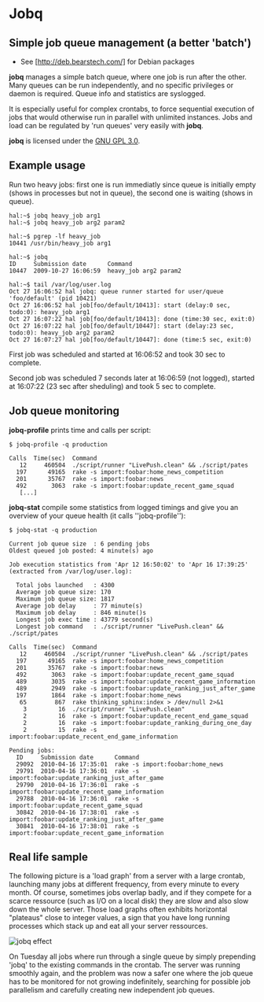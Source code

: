 Jobq
====

Simple job queue management (a better 'batch')
----------------------------------------------

* See [http://deb.bearstech.com/] for Debian packages

**jobq** manages a simple batch queue, where one job is run after the other.
Many queues can be run independently, and no specific privileges or
daemon is required. Queue info and statistics are syslogged.

It is especially useful for complex crontabs, to force sequential
execution of jobs that would otherwise run in parallel with unlimited
instances. Jobs and load can be regulated by 'run queues' very easily
with **jobq**.

**jobq** is licensed under the [GNU GPL 3.0](http://www.gnu.org/licenses/gpl.html).


Example usage
-------------

Run two heavy jobs: first one is run immediatly since queue
is initially empty (shows in processes but not in queue), the second one
is waiting (shows in queue).

    hal:~$ jobq heavy_job arg1
    hal:~$ jobq heavy_job arg2 param2
    
    hal:~$ pgrep -lf heavy_job
    10441 /usr/bin/heavy_job arg1
    
    hal:~$ jobq
    ID     Submission date      Command
    10447  2009-10-27 16:06:59  heavy_job arg2 param2
    
    hal:~$ tail /var/log/user.log
    Oct 27 16:06:52 hal jobq: queue runner started for user/queue 'foo/default' (pid 10421)
    Oct 27 16:06:52 hal job[foo/default/10413]: start (delay:0 sec, todo:0): heavy_job arg1
    Oct 27 16:07:22 hal job[foo/default/10413]: done (time:30 sec, exit:0)
    Oct 27 16:07:22 hal job[foo/default/10447]: start (delay:23 sec, todo:0): heavy_job arg2 param2
    Oct 27 16:07:27 hal job[foo/default/10447]: done (time:5 sec, exit:0)

First job was scheduled and started at 16:06:52 and took 30 sec to complete.

Second job was scheduled 7 seconds later at 16:06:59 (not logged), started at
16:07:22 (23 sec after sheduling) and took 5 sec to complete.


Job queue monitoring
--------------------

**jobq-profile** prints time and calls per script:

    $ jobq-profile -q production
    
    Calls  Time(sec)  Command
       12     460504  ./script/runner "LivePush.clean" && ./script/pates 
      197      49165  rake -s import:foobar:home_news_competition
      201      35767  rake -s import:foobar:news
      492       3063  rake -s import:foobar:update_recent_game_squad
       [...]

**jobq-stat** compile some statistics from logged timings and give you an overview of your queue health (it calls ''jobq-profile''):

    $ jobq-stat -q production
    
    Current job queue size  : 6 pending jobs
    Oldest queued job posted: 4 minute(s) ago
    
    Job execution statistics from 'Apr 12 16:50:02' to 'Apr 16 17:39:25'
    (extracted from /var/log/user.log):
    
      Total jobs launched   : 4300
      Average job queue size: 170
      Maximum job queue size: 1817
      Average job delay     : 77 minute(s)
      Maximum job delay     : 846 minute()s
      Longest job exec time : 43779 second(s)
      Longest job command   : ./script/runner "LivePush.clean" && ./script/pates
    
    Calls  Time(sec)  Command
       12     460504  ./script/runner "LivePush.clean" && ./script/pates 
      197      49165  rake -s import:foobar:home_news_competition
      201      35767  rake -s import:foobar:news
      492       3063  rake -s import:foobar:update_recent_game_squad
      489       3035  rake -s import:foobar:update_recent_game_information
      489       2949  rake -s import:foobar:update_ranking_just_after_game
      197       1864  rake -s import:foobar:home_news
       65        867  rake thinking_sphinx:index > /dev/null 2>&1 
        3         16  ./script/runner "LivePush.clean" 
        2         16  rake -s import:foobar:update_recent_end_game_squad
        2         16  rake -s import:foobar:update_ranking_during_one_day
        2         15  rake -s import:foobar:update_recent_end_game_information
    
    Pending jobs:
      ID     Submission date      Command
      29092  2010-04-16 17:35:01  rake -s import:foobar:home_news 
      29791  2010-04-16 17:36:01  rake -s import:foobar:update_ranking_just_after_game 
      29790  2010-04-16 17:36:01  rake -s import:foobar:update_recent_game_information 
      29788  2010-04-16 17:36:01  rake -s import:foobar:update_recent_game_squad 
      30842  2010-04-16 17:38:01  rake -s import:foobar:update_ranking_just_after_game 
      30841  2010-04-16 17:38:01  rake -s import:foobar:update_recent_game_information 


Real life sample
----------------

The following picture is a 'load graph' from a server with a large crontab, launching many jobs at different frequency, from every minute to every month. Of course, sometimes jobs overlap badly, and if they compete for a scarce ressource (such as I/O on a local disk) they are slow and also slow down the whole server. Those load graphs often exhibits horizontal "plateaus" close to integer values, a sign that you have long running processes which stack up and eat all your server ressources.

![jobq effect](jobq_effect.png)

On Tuesday all jobs where run through a single queue by simply prepending 'jobq' to the existing commands in the crontab. The server was running smoothly again, and the problem was now a safer one where the job queue has to be monitored for not growing indefinitely, searching for possible job parallelism and carefully creating new independent job queues.
